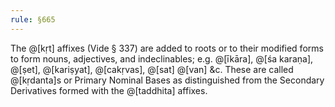 ```yaml
---
rule: §665
---
```


The @[kṛt] affixes (Vide § 337) are added to roots or to their modified forms to form nouns, adjectives, and indeclinables; e.g. @[īkāra], @[śa karaṇa], @[ṣet], @[kariṣyat], @[cakṛvas], @[sat] @[van] &c. These are called @[kṛdanta]s or Primary Nominal Bases as distinguished from the Secondary Derivatives formed with the @[taddhita] affixes.